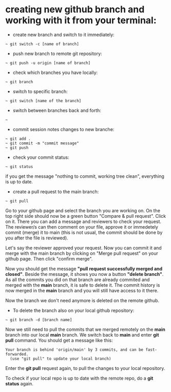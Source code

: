 # creating new github branch and working with it from your terminal:

- create new branch and switch to it immediately:

```
~ git switch -c [name of branch]
```

- push new branch to remote git repository:

```
~ git push -u origin [name of branch]
```

- check which branches you have locally:

```
~ git branch
```

- switch to specific branch:

```
~ git switch [name of the branch]
```

- switch between branches back and forth:

```
~
```

- commit session notes changes to new branche:

```
~ git add .
~ git commit -m "commit message"
~ git push
```

- check your commit status:

```
~ git status
```

if you get the message "nothing to commit, working tree clean", everything is up to date.

- create a pull request to the main branch:

```
~ git pull
```

Go to your github page and select the branch you are working on. On the top right side should now be a green button "Compare & pull request". Click on it. There you can add a message and reviewers to check your request. The reviewer/s can then comment on your file, approve it or immedetely commit (merge) it to main (this is not usual, the commit should be done by you after the file is reviewed).

Let's say the reviewer approved your request. Now you can commit it and merge with the main branch by clicking on "Merge pull request" on your github page. Then click "confirm merge".

Now you should get the message **"pull request successfully merged and closed"**. Beside the message, it shows you now a button **"delete branch"**. As all the commits you did on that branch are already commited and merged with the **main** branch, it is safe to delete it. The commit history is now merged in the **main** branch and you will still have access to it there.

Now the branch we don't need anymore is deleted on the remote github.

- To delete the branch also on your local github repository:

```
~ git branch -d [branch name]
```

Now we still need to pull the commits that we merged remotely on the **main** branch into our local **main** branch. We switch back to **main** and enter **git pull** command.
You should get a message like this:

```
Your branch is behind 'origin/main' by 3 commits, and can be fast-forwarded.
  (use "git pull" to update your local branch)
```

Enter the **git pull** request again, to pull the changes to your local repository.

To check if your local repo is up to date with the remote repo, do a **git status** again.
